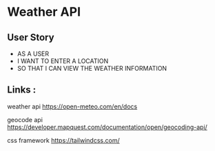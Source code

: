 # Weather API

## User Story 
* AS A USER
* I WANT TO ENTER A LOCATION
* SO THAT I CAN VIEW THE WEATHER INFORMATION

## Links :
weather api
https://open-meteo.com/en/docs

geocode api
https://developer.mapquest.com/documentation/open/geocoding-api/

css framework 
https://tailwindcss.com/
